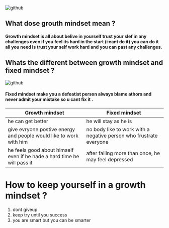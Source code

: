 ![github](https://www.pdcourses.net/blog_images/AdobeStock351294657.jpeg)
## What dose grouth mindset mean ?
#### Growth mindset is all about belive in yourself trust your slef in any challenges even if you feel its hard in the start (~~i cant do it~~)  you can do it all you need is trust your self work hard and you can past any challenges.

## Whats the different between growth mindset and fixed mindset ?
![github](https://metrifit.com/wp-content/uploads/2020/08/growthmindsetlandscape.jpg)

#### Fixed mindset make you a defeatist person always blame athors and never admit your mistake so u cant fix it .
Growth mindset | Fixed mindset
------------ | -------------
he can get better | he will stay as he is 
give evryone postive energy and people would like to work with him | no body like to work with a negative person who frustrate everyone
he feels good about himself even if he hade a hard time he will pass it| after failing more than once, he may feel depressed

# How to keep yourself in a growth mindset ?
1) dont giveup
2) keep try until you success
3) you are smart but you can be smarter
